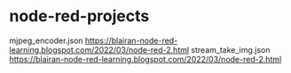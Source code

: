 # node-red-projects
mjpeg_encoder.json  https://blairan-node-red-learning.blogspot.com/2022/03/node-red-2.html
stream_take_img.json  https://blairan-node-red-learning.blogspot.com/2022/03/node-red-2.html
